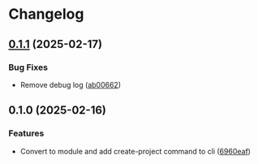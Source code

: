 # Changelog

## [0.1.1](https://github.com/kubeframe/kubeframe/compare/core-v0.1.0...core-v0.1.1) (2025-02-17)


### Bug Fixes

* Remove debug log ([ab00662](https://github.com/kubeframe/kubeframe/commit/ab00662bbc194c470a158361d1594f14126662df))

## 0.1.0 (2025-02-16)


### Features

* Convert to module and add create-project command to cli ([6960eaf](https://github.com/kubeframe/kubeframe/commit/6960eaf0b3383077338e2d11ef039d2f3793cae9))
